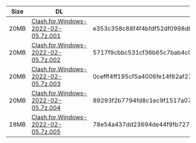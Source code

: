 |    Size   |     DL  | sha512sum |
|  ---  |  ---  |  ---  |
| 20MB | [Clash.for.Windows-2022-02-05.7z.001](https://cdn.jsdelivr.net/gh/appleians/cfw_intel@main/Clash.for.Windows-2022-02-05.7z.001) | e353c358c88f4f4bfdf52df0998db61849669d40763f989f38576e94d79e28c24b2b1d718b28f7d10836945caa11db3931c56b588f942d7f40fa41baf131921b |
| 20MB | [Clash.for.Windows-2022-02-05.7z.002](https://cdn.jsdelivr.net/gh/appleians/cfw_intel@main/Clash.for.Windows-2022-02-05.7z.002) | 5717f9cbbc531cf36b65c7bab4c04624d5e67e531508610737c1cf73f4a69fdfe773a6b55aa3ccf75a3792336dc8cdbe97f85e213f87081f762fc0d76d78c393 |
| 20MB | [Clash.for.Windows-2022-02-05.7z.003](https://cdn.jsdelivr.net/gh/appleians/cfw_intel@main/Clash.for.Windows-2022-02-05.7z.003) | 0cefff4ff195cf5a4006fe14f62af27cafc7cf0bde8ffd54bb5dbd0af2f09f1d5068f09c2b0d463ff5008066b047c046c4d27233d4e14cfaa44eaa9fd8a15255 |
| 20MB | [Clash.for.Windows-2022-02-05.7z.004](https://cdn.jsdelivr.net/gh/appleians/cfw_intel@main/Clash.for.Windows-2022-02-05.7z.004) | 89293f2b7794fd8c1ec9f1517a0789d5290582dd0971dfb54536e618a75d0cab7c1868fa58096d2b42c3857c9ff30ade0dfa36c192733aaaaddb9544d0fdf275 |
| 18MB | [Clash.for.Windows-2022-02-05.7z.005](https://cdn.jsdelivr.net/gh/appleians/cfw_intel@main/Clash.for.Windows-2022-02-05.7z.005) | 78e54a437dd23694de44f9fb7273638a8a0c651caa18fd425d56240a8f2ea8c5fcf7f2ad5d895d5c948aab0b6b95a49aeda30d7e5977b1f1c4343f668ced1ec0 |
